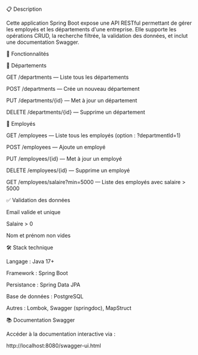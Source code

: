 📋 Description


Cette application Spring Boot expose une API RESTful permettant de gérer les employés et les départements d'une entreprise. Elle supporte les opérations CRUD, la recherche filtrée, la validation des données, et inclut une documentation Swagger.



🚀 Fonctionnalités


🔹 Départements

GET /departments — Liste tous les départements



POST /departments — Crée un nouveau département



PUT /departments/{id} — Met à jour un département


DELETE /departments/{id} — Supprime un département




🔹 Employés


GET /employees — Liste tous les employés (option : ?departmentId=1)


POST /employees — Ajoute un employé



PUT /employees/{id} — Met à jour un employé



DELETE /employees/{id} — Supprime un employé




GET /employees/salaire?min=5000 — Liste des employés avec salaire > 5000



✅ Validation des données



Email valide et unique



Salaire > 0



Nom et prénom non vides



🛠️ Stack technique



Langage : Java 17+




Framework : Spring Boot



Persistance : Spring Data JPA



Base de données : PostgreSQL



Autres : Lombok, Swagger (springdoc), MapStruct





📚 Documentation Swagger



Accéder à la documentation interactive via :



http://localhost:8080/swagger-ui.html

